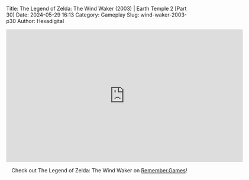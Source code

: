 Title: The Legend of Zelda: The Wind Waker (2003) | Earth Temple 2 [Part 30]
Date: 2024-05-29 16:13
Category: Gameplay
Slug: wind-waker-2003-p30
Author: Hexadigital

<center><iframe src="https://www.youtube.com/embed/bD2SvzBn3CE?feature=oembed" allow="accelerometer; autoplay; encrypted-media; gyroscope; picture-in-picture" width="640" height="360" frameborder="0"></iframe>

Check out The Legend of Zelda: The Wind Waker on [Remember.Games](https://remember.games/game/1462/the-legend-of-zelda-the-wind-waker/)!</center>